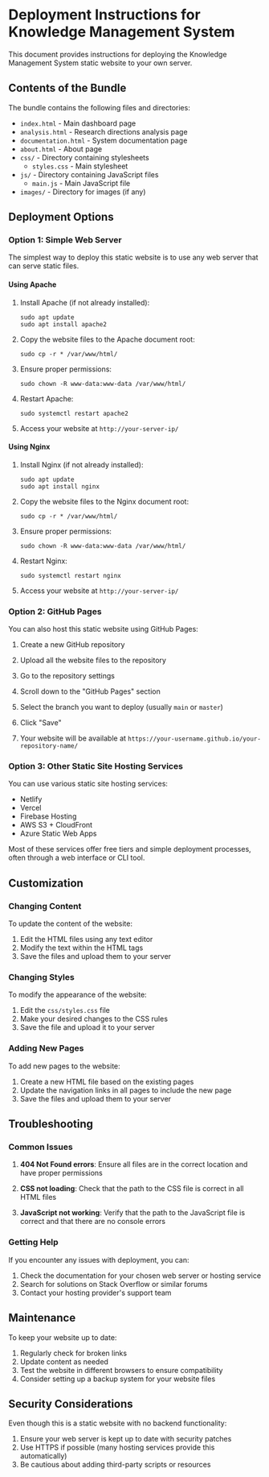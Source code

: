 # Deployment Instructions for Knowledge Management System

This document provides instructions for deploying the Knowledge Management System static website to your own server.

## Contents of the Bundle

The bundle contains the following files and directories:

- `index.html` - Main dashboard page
- `analysis.html` - Research directions analysis page
- `documentation.html` - System documentation page
- `about.html` - About page
- `css/` - Directory containing stylesheets
  - `styles.css` - Main stylesheet
- `js/` - Directory containing JavaScript files
  - `main.js` - Main JavaScript file
- `images/` - Directory for images (if any)

## Deployment Options

### Option 1: Simple Web Server

The simplest way to deploy this static website is to use any web server that can serve static files.

#### Using Apache

1. Install Apache (if not already installed):
   ```
   sudo apt update
   sudo apt install apache2
   ```

2. Copy the website files to the Apache document root:
   ```
   sudo cp -r * /var/www/html/
   ```

3. Ensure proper permissions:
   ```
   sudo chown -R www-data:www-data /var/www/html/
   ```

4. Restart Apache:
   ```
   sudo systemctl restart apache2
   ```

5. Access your website at `http://your-server-ip/`

#### Using Nginx

1. Install Nginx (if not already installed):
   ```
   sudo apt update
   sudo apt install nginx
   ```

2. Copy the website files to the Nginx document root:
   ```
   sudo cp -r * /var/www/html/
   ```

3. Ensure proper permissions:
   ```
   sudo chown -R www-data:www-data /var/www/html/
   ```

4. Restart Nginx:
   ```
   sudo systemctl restart nginx
   ```

5. Access your website at `http://your-server-ip/`

### Option 2: GitHub Pages

You can also host this static website using GitHub Pages:

1. Create a new GitHub repository

2. Upload all the website files to the repository

3. Go to the repository settings

4. Scroll down to the "GitHub Pages" section

5. Select the branch you want to deploy (usually `main` or `master`)

6. Click "Save"

7. Your website will be available at `https://your-username.github.io/your-repository-name/`

### Option 3: Other Static Site Hosting Services

You can use various static site hosting services:

- Netlify
- Vercel
- Firebase Hosting
- AWS S3 + CloudFront
- Azure Static Web Apps

Most of these services offer free tiers and simple deployment processes, often through a web interface or CLI tool.

## Customization

### Changing Content

To update the content of the website:

1. Edit the HTML files using any text editor
2. Modify the text within the HTML tags
3. Save the files and upload them to your server

### Changing Styles

To modify the appearance of the website:

1. Edit the `css/styles.css` file
2. Make your desired changes to the CSS rules
3. Save the file and upload it to your server

### Adding New Pages

To add new pages to the website:

1. Create a new HTML file based on the existing pages
2. Update the navigation links in all pages to include the new page
3. Save the files and upload them to your server

## Troubleshooting

### Common Issues

1. **404 Not Found errors**: Ensure all files are in the correct location and have proper permissions

2. **CSS not loading**: Check that the path to the CSS file is correct in all HTML files

3. **JavaScript not working**: Verify that the path to the JavaScript file is correct and that there are no console errors

### Getting Help

If you encounter any issues with deployment, you can:

1. Check the documentation for your chosen web server or hosting service
2. Search for solutions on Stack Overflow or similar forums
3. Contact your hosting provider's support team

## Maintenance

To keep your website up to date:

1. Regularly check for broken links
2. Update content as needed
3. Test the website in different browsers to ensure compatibility
4. Consider setting up a backup system for your website files

## Security Considerations

Even though this is a static website with no backend functionality:

1. Ensure your web server is kept up to date with security patches
2. Use HTTPS if possible (many hosting services provide this automatically)
3. Be cautious about adding third-party scripts or resources
